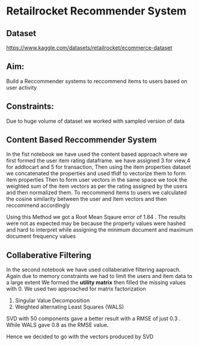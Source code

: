 # Retailrocket Recommender System

## Dataset
https://www.kaggle.com/datasets/retailrocket/ecommerce-dataset

## Aim:
Build a Reccommender systems to reccommend items to users based on user activity

## Constraints:
Due to huge volume of dataset we worked with sampled version of data

## Content Based Reccommender System

In the fist notebook we have used the content based approach where we first formed the user item rating dataframe. we have assigned 3 for view,4 for addtocart and 5 for transaction,
Then using the item properties dataset we concatenated the properties and used tfidf to vectorize them to form item properties
Then to form user vectors in the same space we took the weighted sum of the item vectors as per the rating assigned by the users and then normalized them.
To reccommend items to users we calculated the cosine similarity between the user and item vectors and then reccommend accordingly

Using this Method we got a Root Mean Sqaure error of 1.84 .
The results were not as expected may be because the property values were hashed and hard to interpret while assigning the minimum document and maximum document frequency values

## Collaberative Filtering

In the second notebook we have used collaberative filtering aaproach. Again due to memory constraints we had to limit the users and item data to a large extent
We formed the **utility matrix** then filled the missing values with 0.
We used two approached for matrix factorization
1. Singular Value Decomposition
2. Weighted alternating Least Squares (WALS)

SVD with 50 components gave a better result with a RMSE of just 0.3 . While WALS gave 0.8 as the RMSE value.

Hence we decided to go with the vectors produced by SVD

